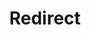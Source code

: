 ﻿---
layout: src/layouts/Redirect.astro
title: Redirect
redirect: /docs/projects/variables/variable-templates
pubDate:  2023-01-01
navSearch: false
navSitemap: false
navMenu: false
---

